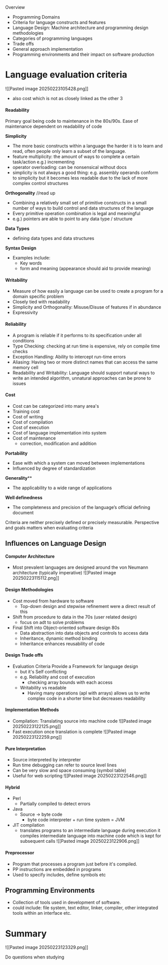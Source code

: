Overview
- Programming Domains
- Criteria for language constructs and features
- Language Design: Machine architecture and programming design methodologies
- Categories of programming languages
- Trade offs
- General approach implementation
- Programming environments and their impact on software production


# Language evaluation criteria
![[Pasted image 20250223105428.png]]
- also cost which is not as closely linked as the other 3

#### **Readability**
Primary goal being code to maintenance in the 80s/90s.
Ease of maintenance dependent on readability of code

**Simplicity**
- The more basic constructs within a language the harder it is to learn and read, often people only learn a subset of the language.
- feature multiplicity: the amount of ways to complete a certain task/action e.g.) incrementing
- operator overloading: can be nonsensical without docs
- simplicity is not always a good thing: e.g. assembly operands conform to simplicity but it becomes less readable due to the lack of more complex control structures

**Orthogonality** //read up
- Combining a relatively small set of primitive constructs in a small number of ways to build control and data structures of the language
- Every primitive operation combination is legal and meaningful
- e.g.) pointers are able to point to any data type / structure

**Data Types**
- defining data types and data structures

**Syntax Design**
- Examples include:
	- Key words
	- form and meaning (appearance should aid to provide meaning)

#### Writability
- Measure of how easily a language can be used to create a program for a domain specific problem
- Closely tied with readability
- Simplicity and Orthogonality: Misuse/Disuse of features if in abundance
- Expressivity

#### Reliability
- A program is reliable if it performs to its specification under all conditions
- Type Checking: checking at run time is expensive, rely on compile time checks
- Exception Handling: Ability to intercept run-time errors
- Aliasing: Having two or more distinct names that can access the same memory cell
- Readability and Writability: Language should support natural ways to write an intended algorithm, unnatural approaches can be prone to issues

#### Cost
- Cost can be categorized into many area's
- Training cost
- Cost of writing 
- Cost of compilation
- Cost of execution
- Cost of language implementation into system
- Cost of maintenance
	- correction, modification and addition

**Portability**
- Ease with which a system can moved between implementations
- Influenced by degree of standardization 

**Generality****
- The applicability to a wide range of applications

**Well definedness** 
- The completeness and precision of the language’s official defining document

Criteria are neither precisely defined or precisely measurable.
Perspective and goals matters when evaluating criteria


## Influences on Language Design

#### Computer Architecture
- Most prevalent languages are designed around the von Neumann architecture (typically imperative)
![[Pasted image 20250223115112.png]]

#### Design Methodologies
- Cost moved from hardware to software
	- Top-down design and stepwise refinement were a direct result of this
- Shift from procedure to data in the 70s (user related design)
	- focus on adt to solve problems
- Final Shift into Object-oriented software design 80s
	- Data abstraction into data objects and controls to access data
	- Inheritance, dynamic method binding 
	- Inheritance enhances reusability of code 

#### Design Trade offs
- Evaluation Criteria Provide a Framework for language design
	- but it's Self conflicting
	- e.g. Reliability and cost of execution
		- checking array bounds with each access
	- Writability vs readable
		- Having many operations (apl with arrays) allows us to write complex code in a shorter time but decreases readability

#### Implementation Methods
- Compilation: Translating source into machine code 
![[Pasted image 20250223122125.png]]
- Fast execution once translation is complete
![[Pasted image 20250223122259.png]]

#### Pure Interpretation
- Source interpreted by interpreter
- Run time debugging can refer to source level lines
- Can be very slow and space consuming (symbol table)
- Useful for web scripting
![[Pasted image 20250223122546.png]]

#### Hybrid
- Perl
	- Partially compiled to detect errors
- Java
	- Source -> byte code
		- byte code interpreter + run time system = JVM
- JIT compilation
	- translates programs to an intermediate language during execution it compiles intermediate language into machine code which is kept for subsequent calls
![[Pasted image 20250223122906.png]]

#### Preprocessor
- Program that processes a program just before it's compiled.
- PP instructions are embedded in programs
- Used to specify includes, define symbols etc

## Programming Environments
- Collection of tools used in development of software.
- could include: file system, text editor, linker, compiler, other integrated tools within an interface etc.


# Summary
![[Pasted image 20250223123329.png]]

Do questions when studying

